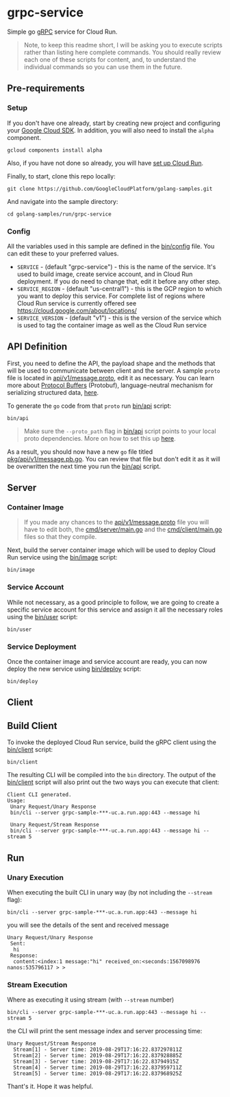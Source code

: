 # grpc-service


Simple go [gRPC](https://grpc.io/) service for Cloud Run.

> Note, to keep this readme short, I will be asking you to execute scripts rather than listing here complete commands. You should really review each one of these scripts for content, and, to understand the individual commands so you can use them in the future.

## Pre-requirements

### Setup

If you don't have one already, start by creating new project and configuring your [Google Cloud SDK](https://cloud.google.com/sdk/docs/). In addition, you will also need to install the `alpha` component.

```shell
gcloud components install alpha
```

Also, if you have not done so already, you will have [set up Cloud Run](https://cloud.google.com/run/docs/setup).

Finally, to start, clone this repo locally:

```shell
git clone https://github.com/GoogleCloudPlatform/golang-samples.git
```

And navigate into the sample directory:

```shell
cd golang-samples/run/grpc-service
```

### Config

All the variables used in this sample are defined in the [bin/config](bin/config) file. You can edit these to your preferred values.

* `SERVICE` - (default "grpc-service") - this is the name of the service. It's used to build image, create service account, and in Cloud Run deployment. If you do need to change that, edit it before any other step.
* `SERVICE_REGION` - (default "us-central1") - this is the GCP region to which you want to deploy this service. For complete list of regions where Cloud Run service is currently offered see https://cloud.google.com/about/locations/
* `SERVICE_VERSION` - (default "v1") - this is the version of the service which is used to tag the container image as well as the Cloud Run service

## API Definition

First, you need to define the API, the payload shape and the methods that will be used to communicate between client and the server. A sample `proto` file is located in [api/v1/message.proto](api/v1/message.proto), edit it as necessary. You can learn more about [Protocol Buffers](https://developers.google.com/protocol-buffers/) (Protobuf), language-neutral mechanism for serializing structured data, [here](https://github.com/golang/protobuf).

To generate the `go` code from that `proto` run [bin/api](bin/api) script:

```shell
bin/api
```

> Make sure the `--proto_path` flag in [bin/api](bin/api) script points to your local proto dependencies. More on how to set this up [here](https://github.com/golang/protobuf).

As a result, you should now have a new `go` file titled [pkg/api/v1/message.pb.go](pkg/api/v1/message.pb.go). You can review that file but don't edit it as it will be overwritten the next time you run the [bin/api](bin/api) script.

## Server

### Container Image

> If you made any chances to the [api/v1/message.proto](api/v1/message.proto) file you will have to edit both, the [cmd/server/main.go](cmd/server/main.go) and the [cmd/client/main.go](cmd/client/main.go) files so that they compile.

Next, build the server container image which will be used to deploy Cloud Run service using the [bin/image](bin/image) script:

```shell
bin/image
```

### Service Account

While not necessary, as a good principle to follow, we are going to create a specific service account for this service and assign it all the necessary roles using the [bin/user](bin/user) script:

```shell
bin/user
```

### Service Deployment

Once the container image and service account are ready, you can now deploy the new service using [bin/deploy](bin/deploy) script:

```shell
bin/deploy
```

## Client

## Build Client

To invoke the deployed Cloud Run service, build the gRPC client using the [bin/client](bin/client) script:

```shell
bin/client
```

The resulting CLI will be compiled into the `bin` directory. The output of the [bin/client](bin/client) script will also print out the two ways you can execute that client:

```shell
Client CLI generated.
Usage:
 Unary Request/Unary Response
 bin/cli --server grpc-sample-***-uc.a.run.app:443 --message hi

 Unary Request/Stream Response
 bin/cli --server grpc-sample-***-uc.a.run.app:443 --message hi --stream 5
```

## Run

### Unary Execution

When executing the built CLI in unary way (by not including the `--stream` flag):

```shell
bin/cli --server grpc-sample-***-uc.a.run.app:443 --message hi
```

you will see the details of the sent and received message

```shell
Unary Request/Unary Response
 Sent:
  hi
 Response:
  content:<index:1 message:"hi" received_on:<seconds:1567098976 nanos:535796117 > >
```

### Stream Execution

Where as executing it using stream (with `--stream` number)

```shell
bin/cli --server grpc-sample-***-uc.a.run.app:443 --message hi --stream 5
```

the CLI will print the sent message index and server processing time:

```shell
Unary Request/Stream Response
  Stream[1] - Server time: 2019-08-29T17:16:22.837297811Z
  Stream[2] - Server time: 2019-08-29T17:16:22.837928885Z
  Stream[3] - Server time: 2019-08-29T17:16:22.83794915Z
  Stream[4] - Server time: 2019-08-29T17:16:22.837959711Z
  Stream[5] - Server time: 2019-08-29T17:16:22.837968925Z
```

Thant's it. Hope it was helpful.